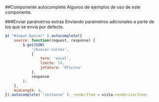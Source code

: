##Componente autocomplete
Algunos de ejemplos de uso de este componente.

###Enviar parámetros extras
Enviando parámetros adicionales a parte de los que se envía por defecto.
```javascript
$( "#input-buscar" ).autocomplete({
    source: function(request, response) {
        $.getJSON(
            '/buscar-cursos',
            {
                term: 'excel',
                limite: 14,
                jefatura: 'Oficina'
            },
            response
        );
    },
    minLength: 4,
}).autocomplete( "instance" )._renderItem = vista.renderizarItem;
```

